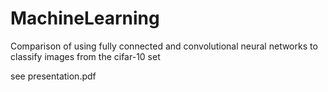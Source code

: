 # MachineLearning
Comparison of using fully connected and convolutional neural networks to classify images from the cifar-10 set

see presentation.pdf

